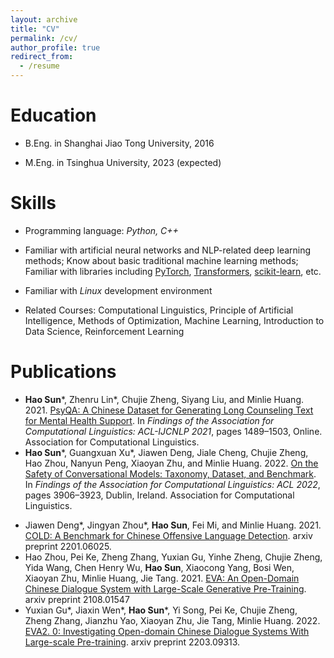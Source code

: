 ```yaml
---
layout: archive
title: "CV"
permalink: /cv/
author_profile: true
redirect_from:
  - /resume
---
```


Education
======
* B.Eng. in Shanghai Jiao Tong University, 2016

* M.Eng. in Tsinghua University, 2023 (expected)


Skills
======
* Programming language: *Python, C++* 

* Familiar with artificial neural networks and NLP-related deep learning methods; Know about basic traditional machine learning methods; Familiar with libraries including [PyTorch](http://pytorch.org/), [Transformers](https://huggingface.co/transformers/), [scikit-learn](https://scikit-learn.org/), etc.

* Familiar with *Linux* development environment

* Related Courses: Computational Linguistics, Principle of Artificial Intelligence, Methods of Optimization, Machine Learning, Introduction to Data Science, Reinforcement Learning

Publications
======
- **Hao Sun**\*, Zhenru Lin\*, Chujie Zheng, Siyang Liu, and Minlie Huang. 2021. [PsyQA: A Chinese Dataset for Generating Long Counseling Text for Mental Health Support](https://aclanthology.org/2021.findings-acl.130). In *Findings of the Association for Computational Linguistics: ACL-IJCNLP 2021*, pages 1489–1503, Online. Association for Computational Linguistics.
- **Hao Sun**\*, Guangxuan Xu\*, Jiawen Deng, Jiale Cheng, Chujie Zheng, Hao Zhou, Nanyun Peng, Xiaoyan Zhu, and Minlie Huang. 2022. [On the Safety of Conversational Models: Taxonomy, Dataset, and Benchmark](https://aclanthology.org/2022.findings-acl.308). In *Findings of the Association for Computational Linguistics: ACL 2022*, pages 3906–3923, Dublin, Ireland. Association for Computational Linguistics.

* Jiawen Deng\*, Jingyan Zhou\*, **Hao Sun**, Fei Mi, and Minlie Huang. 2021. [COLD: A Benchmark for Chinese Offensive Language Detection](https://arxiv.org/abs/2201.06025). arxiv preprint 2201.06025.
* Hao Zhou, Pei Ke, Zheng Zhang, Yuxian Gu, Yinhe Zheng, Chujie Zheng, Yida Wang, Chen Henry Wu, **Hao Sun**, Xiaocong Yang, Bosi Wen, Xiaoyan Zhu, Minlie Huang, Jie Tang. 2021. [EVA: An Open-Domain Chinese Dialogue System with Large-Scale Generative Pre-Training](https://arxiv.org/abs/2108.01547). arxiv preprint 2108.01547
* Yuxian Gu\*, Jiaxin Wen\*, **Hao Sun**\*, Yi Song, Pei Ke, Chujie Zheng, Zheng Zhang, Jianzhu Yao, Xiaoyan Zhu, Jie Tang, Minlie Huang. 2022. [EVA2. 0: Investigating Open-domain Chinese Dialogue Systems With Large-scale Pre-training](https://arxiv.org/abs/2203.09313). arxiv preprint 2203.09313.

